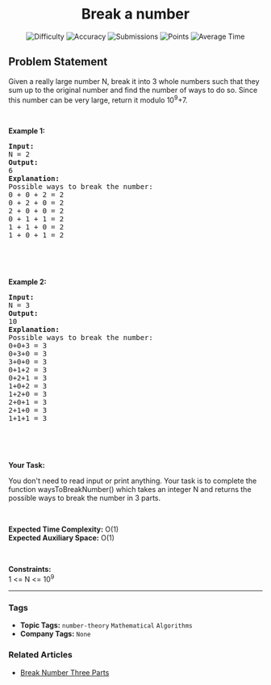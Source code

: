 <h1 align="center">Break a number</h1>

<p align="center">
  <img alt="Difficulty" title="Difficulty" src="https://custom-icon-badges.demolab.com/badge/Difficulty: Easy-1F222E?style=for-the-badge&logoColor=white&logo=fire"/>
  <img alt="Accuracy" title="Accuracy" src="https://custom-icon-badges.demolab.com/badge/Accuracy: 50.81%25-1F222E?style=for-the-badge&logoColor=white&logo=target"/>
  <img alt="Submissions" title="Submissions" src="https://custom-icon-badges.demolab.com/badge/Submissions: 25K+-1F222E?style=for-the-badge&logoColor=white&logo=repo"/>
  <img alt="Points" title="Points" src="https://custom-icon-badges.demolab.com/badge/Points: 2-1F222E?style=for-the-badge&logoColor=white&logo=award"/>
  <img alt="Average Time" title="Average Time" src="https://custom-icon-badges.demolab.com/badge/Average%20Time: N/A-1F222E?style=for-the-badge&logoColor=white&logo=clock"/>
</p>

## Problem Statement

Given a really large number N, break it into 3 whole numbers such that they sum up to the original number and find the number of ways to do so. Since this number can be very large, return it modulo 10<sup>9</sup>+7. 

 

<b>Example 1:</b>

<pre><b>Input:</b>
N = 2
<b>Output:</b>
6
<b>Explanation:</b>
Possible ways to break the number:
0 + 0 + 2 = 2 
0 + 2 + 0 = 2
2 + 0 + 0 = 2
0 + 1 + 1 = 2
1 + 1 + 0 = 2
1 + 0 + 1 = 2
</pre>

 

 

<b>Example 2:</b>

<pre><b>Input:</b>
N = 3
<b>Output:</b>
10
<b>Explanation:</b>
Possible ways to break the number:
0+0+3 = 3
0+3+0 = 3
3+0+0 = 3
0+1+2 = 3
0+2+1 = 3
1+0+2 = 3
1+2+0 = 3
2+0+1 = 3
2+1+0 = 3
1+1+1 = 3</pre>

 

 

<b>Your Task:</b>

You don't need to read input or print anything. Your task is to complete the function waysToBreakNumber() which takes an integer N and returns the possible ways to break the number in 3 parts.

 

<b>Expected Time Complexity:</b> O(1)<br>
<b>Expected Auxiliary Space:</b> O(1)

 

<b>Constraints:</b><br>
1 <= N <= 10<sup>9</sup>


<hr>

### Tags
- **Topic Tags:** `number-theory` `Mathematical` `Algorithms`
- **Company Tags:** `None`

### Related Articles
- [Break Number Three Parts](https://www.geeksforgeeks.org/break-number-three-parts/)
